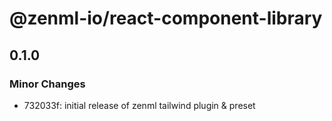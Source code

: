 # @zenml-io/react-component-library

## 0.1.0

### Minor Changes

- 732033f: initial release of zenml tailwind plugin & preset
